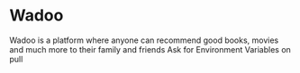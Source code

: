# Wadoo
Wadoo is a platform where anyone can recommend good books, movies and much more to their family and friends
Ask for Environment Variables on pull
